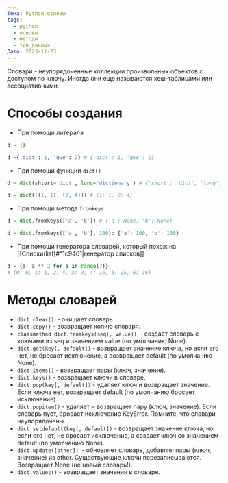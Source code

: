 ```yaml
---
Тема: Python основы
tags:
  - python
  - основы
  - методы
  - тип_данных
Дата: 2023-11-23
---
```

Словари - неупорядоченные коллекции произвольных объектов с доступом по ключу. Иногда они еще называются хеш-таблицами или ассоциативными

# Способы создания
- При помощи литерала
```py
d = {}

d ={'dict': 1, 'qwe': 2} # {'dict': 1, 'qwe': 2}
```
- При помощи функции `dict()`
```py
d = dict(shtort='dict', long='dictionary') # {'short': 'dict', 'long': 'dictionary'}

d = dict([(1, 1), (2, 4)]) # {1: 1, 2: 4}
```
- При помощи метода `fromkeys`
```py
d = dict.fromkeys(['a', 'b']) # {'a': None, 'b': None}

d = dict.fromkeys(['a', 'b'], 100): {'a': 100, 'b': 100}
```
- При помощи генератора словарей, который похож на [[Списки(list)#^1c9461|генератор списков]]
```py
d = {a: a ** 2 for a in range(7)}
# {0: 0, 1: 1, 2: 4, 3: 9, 4: 16, 5: 25, 6: 36}
```
# Методы словарей
- `dict.clear() `- очищает словарь.
- `dict.copy()` - возвращает копию словаря.
- `classmethod dict.fromkeys(seq[, value]) `- создает словарь с ключами из seq и значением value (по умолчанию None).
- `dict.get(key[, default])` - возвращает значение ключа, но если его нет, не бросает исключение, а возвращает default (по умолчанию None).
- `dict.items()` - возвращает пары (ключ, значение).
- `dict.keys()` - возвращает ключи в словаре.
- `dict.pop(key[, default])` - удаляет ключ и возвращает значение. Если ключа нет, возвращает default (по умолчанию бросает исключение).
- `dict.popitem()` - удаляет и возвращает пару (ключ, значение). Если словарь пуст, бросает исключение KeyError. Помните, что словари неупорядочены.
- `dict.setdefault(key[, default])` - возвращает значение ключа, но если его нет, не бросает исключение, а создает ключ со значением default (по умолчанию None).
- `dict.update([other]) `- обновляет словарь, добавляя пары (ключ, значение) из other. Существующие ключи перезаписываются. Возвращает None (не новый словарь!).
- `dict.values()` - возвращает значения в словаре.